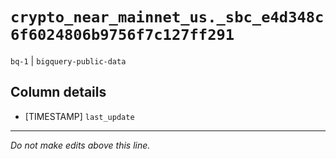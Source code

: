 # `crypto_near_mainnet_us._sbc_e4d348c6f6024806b9756f7c127ff291`
`bq-1` | `bigquery-public-data`

## Column details
* [TIMESTAMP] `last_update`

-------------------------------------------------------------------------------
*Do not make edits above this line.*

